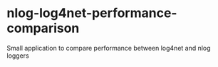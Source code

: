 # nlog-log4net-performance-comparison
Small application to compare performance between log4net and nlog loggers
